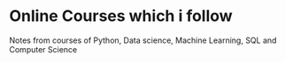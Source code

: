 # Online Courses which i follow
Notes from courses of Python, Data science, Machine Learning, SQL and Computer Science